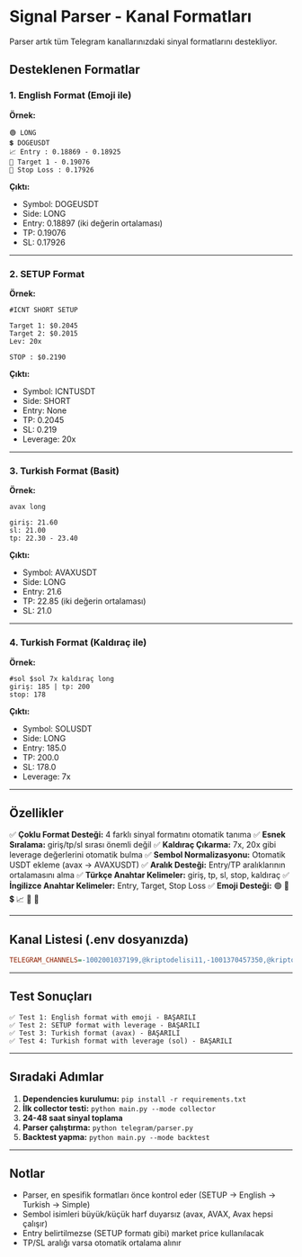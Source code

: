 # Signal Parser - Kanal Formatları

Parser artık tüm Telegram kanallarınızdaki sinyal formatlarını destekliyor.

## Desteklenen Formatlar

### 1. English Format (Emoji ile)
**Örnek:**
```
🟢 LONG
💲 DOGEUSDT
📈 Entry : 0.18869 - 0.18925
🎯 Target 1 - 0.19076
🛑 Stop Loss : 0.17926
```

**Çıktı:**
- Symbol: DOGEUSDT
- Side: LONG
- Entry: 0.18897 (iki değerin ortalaması)
- TP: 0.19076
- SL: 0.17926

---

### 2. SETUP Format
**Örnek:**
```
#ICNT SHORT SETUP 

Target 1: $0.2045
Target 2: $0.2015
Lev: 20x

STOP : $0.2190
```

**Çıktı:**
- Symbol: ICNTUSDT
- Side: SHORT
- Entry: None
- TP: 0.2045
- SL: 0.219
- Leverage: 20x

---

### 3. Turkish Format (Basit)
**Örnek:**
```
avax long 

giriş: 21.60
sl: 21.00
tp: 22.30 - 23.40
```

**Çıktı:**
- Symbol: AVAXUSDT
- Side: LONG
- Entry: 21.6
- TP: 22.85 (iki değerin ortalaması)
- SL: 21.0

---

### 4. Turkish Format (Kaldıraç ile)
**Örnek:**
```
#sol $sol 7x kaldıraç long
giriş: 185 | tp: 200
stop: 178
```

**Çıktı:**
- Symbol: SOLUSDT
- Side: LONG
- Entry: 185.0
- TP: 200.0
- SL: 178.0
- Leverage: 7x

---

## Özellikler

✅ **Çoklu Format Desteği:** 4 farklı sinyal formatını otomatik tanıma
✅ **Esnek Sıralama:** giriş/tp/sl sırası önemli değil
✅ **Kaldıraç Çıkarma:** 7x, 20x gibi leverage değerlerini otomatik bulma
✅ **Sembol Normalizasyonu:** Otomatik USDT ekleme (avax → AVAXUSDT)
✅ **Aralık Desteği:** Entry/TP aralıklarının ortalamasını alma
✅ **Türkçe Anahtar Kelimeler:** giriş, tp, sl, stop, kaldıraç
✅ **İngilizce Anahtar Kelimeler:** Entry, Target, Stop Loss
✅ **Emoji Desteği:** 🟢 🔴 💲 📈 🎯 🛑

---

## Kanal Listesi (.env dosyanızda)

```ini
TELEGRAM_CHANNELS=-1002001037199,@kriptodelisi11,-1001370457350,@kriptokampiislem,@kriptostarr,@kriptosimpsons
```

---

## Test Sonuçları

```
✅ Test 1: English format with emoji - BAŞARILI
✅ Test 2: SETUP format with leverage - BAŞARILI  
✅ Test 3: Turkish format (avax) - BAŞARILI
✅ Test 4: Turkish format with leverage (sol) - BAŞARILI
```

---

## Sıradaki Adımlar

1. **Dependencies kurulumu:** `pip install -r requirements.txt`
2. **İlk collector testi:** `python main.py --mode collector`
3. **24-48 saat sinyal toplama**
4. **Parser çalıştırma:** `python telegram/parser.py`
5. **Backtest yapma:** `python main.py --mode backtest`

---

## Notlar

- Parser, en spesifik formatları önce kontrol eder (SETUP → English → Turkish → Simple)
- Sembol isimleri büyük/küçük harf duyarsız (avax, AVAX, Avax hepsi çalışır)
- Entry belirtilmezse (SETUP formatı gibi) market price kullanılacak
- TP/SL aralığı varsa otomatik ortalama alınır
